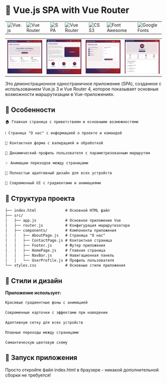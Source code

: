 # 🌟 __Vue.js SPA with Vue Router__

| | | | | | | |
|-|-|-|-|-|-|-|
| ![Vue.js](https://img.shields.io/badge/Vue.js-3.x-42b883?logo=vue.js) | ![Vue Router](https://img.shields.io/badge/Vue_Router-4.x-42b883) | ![SPA](https://img.shields.io/badge/SPA-%D0%9F%D1%80%D0%B8%D0%BC%D0%B5%D1%80) | ![Vue Router](https://img.shields.io/badge/-Vue_Router-4FC08D?logo=vue.js&logoColor=white) | ![CSS3](https://img.shields.io/badge/-CSS3-1572B6?logo=css3&logoColor=white) | ![Font Awesome](https://img.shields.io/badge/-Font_Awesome-528DD7?logo=font-awesome&logoColor=white) | ![Google Fonts](https://img.shields.io/badge/-Google_Fonts-4285F4?logo=google-fonts&logoColor=white) |

<table align="center">
  <tr>
    <td><img src="./img/1.JPG" alt="Скриншот 1" width="500"></td>
    <td><img src="./img/2.JPG" alt="Скриншот 2" width="500"></td>
    <td><img src="./img/3.JPG" alt="Скриншот 1" width="500"></td>
    <td><img src="./img/4.JPG" alt="Скриншот 2" width="500"></td>
  </tr>
</table>

Это демонстрационное одностраничное приложение (SPA), созданное с использованием Vue.js 3 и Vue Router 4, которое показывает основные возможности маршрутизации в Vue-приложениях.

##  🚀 __Особенности__

    🏠 Главная страница с приветствием и основными возможностями

    ℹ️ Страница "О нас" с информацией о проекте и командой

    📧 Контактная форма с валидацией и обработкой

    👤 Динамический профиль пользователя с параметризованным маршрутом

    ✨ Анимации переходов между страницами

    📱 Полностью адаптивный дизайн для всех устройств

    🎨 Современный UI с градиентами и анимациями


## 📂 __Структура проекта__

```
├── index.html             # Основной HTML файл
├── src/
│   ├── app.js             # Основное приложение Vue
│   ├── router.js          # Конфигурация маршрутизатора
│   ├── components/        # Компоненты приложения
│   │   ├── AboutPage.js   # Страница "О нас"
│   │   ├── ContactPage.js # Контактная страница
│   │   ├── Footer.js      # Футер приложения
│   │   ├── HomePage.js    # Главная страница
│   │   ├── NavBar.js      # Навигационная панель
│   │   └── UserProfile.js # Профиль пользователя
└── styles.css             # Основные стили приложения
```

## 🎨 __Стили и дизайн__

__Приложение использует:__

    Красивые градиентные фоны с анимацией

    Современные карточки с эффектами при наведении

    Адаптивную сетку для всех устройств

    Плавные переходы между страницами

    Семантическую цветовую схему

## 🚀 __Запуск приложения__

Просто откройте файл index.html в браузере - никакой дополнительной сборки не требуется!
